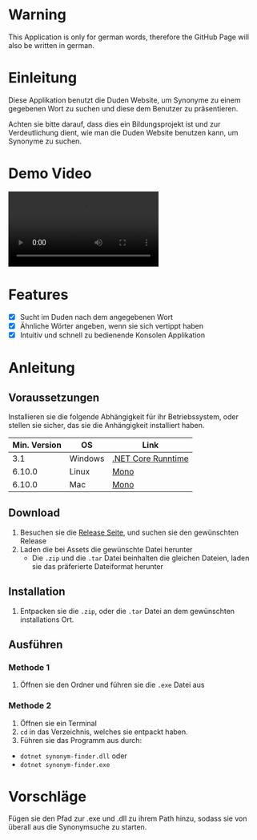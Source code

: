 # Warning
This Application is only for german words, therefore the GitHub Page will also be written in german.

# Einleitung
Diese Applikation benutzt die Duden Website, um Synonyme zu einem gegebenen Wort zu suchen und diese dem Benutzer zu präsentieren.

Achten sie bitte darauf, dass dies ein Bildungsprojekt ist und zur Verdeutlichung dient, wie man die Duden Website benutzen kann, um Synonyme zu suchen.

# Demo Video
<video src="" alt="demo"></video>

# Features
- [x] Sucht im Duden nach dem angegebenen Wort
- [x] Ähnliche Wörter angeben, wenn sie sich vertippt haben
- [x] Intuitiv und schnell zu bedienende Konsolen Applikation

# Anleitung

## Voraussetzungen
Installieren sie die folgende Abhängigkeit für ihr Betriebssystem, oder stellen sie sicher, das sie die Anhängigkeit installiert haben.

Min. Version | OS     | Link
-------     | ------- | ----
| 3.1       | Windows | [.NET Core Runntime](https://dotnet.microsoft.com/download/dotnet-core/current/runtime) |
| 6.10.0    | Linux   | [Mono](https://www.mono-project.com/download/stable/#download-lin) |
| 6.10.0    | Mac     | [Mono](https://www.mono-project.com/download/stable/#download-mac) |

## Download
1. Besuchen sie die [Release Seite](https://github.com/mobergmann/synonym-finder/releases), und suchen sie den gewünschten Release
2. Laden die bei Assets die gewünschte Datei herunter
   - Die `.zip` und die `.tar` Datei beinhalten die gleichen Dateien, laden sie das präferierte Dateiformat herunter

## Installation
1. Entpacken sie die `.zip`, oder die `.tar` Datei an dem gewünschten installations Ort.

## Ausführen
### Methode 1
1. Öffnen sie den Ordner und führen sie die `.exe` Datei aus

### Methode 2
1. Öffnen sie ein Terminal
2. `cd` in das Verzeichnis, welches sie entpackt haben.
3. Führen sie das Programm aus durch:
  - `dotnet synonym-finder.dll` oder
  - `dotnet synonym-finder.exe`

# Vorschläge
Fügen sie den Pfad zur .exe und .dll zu ihrem Path hinzu, sodass sie von überall aus die Synonymsuche zu starten.
